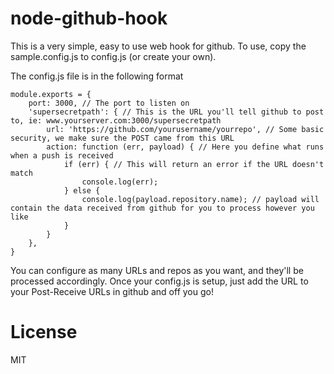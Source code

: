 node-github-hook
================

This is a very simple, easy to use web hook for github. To use, copy the sample.config.js to config.js (or create your own).

The config.js file is in the following format

    module.exports = {
        port: 3000, // The port to listen on
        'supersecretpath': { // This is the URL you'll tell github to post to, ie: www.yourserver.com:3000/supersecretpath
            url: 'https://github.com/yourusername/yourrepo', // Some basic security, we make sure the POST came from this URL
            action: function (err, payload) { // Here you define what runs when a push is received
                if (err) { // This will return an error if the URL doesn't match
                    console.log(err);
                } else {
                    console.log(payload.repository.name); // payload will contain the data received from github for you to process however you like
                }
            }
        },
    }

You can configure as many URLs and repos as you want, and they'll be processed accordingly. Once your config.js is setup, just add the URL to your Post-Receive URLs in github and off you go!

License
=======

MIT

